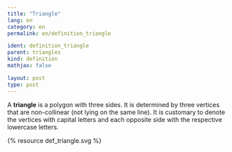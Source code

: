 ```yaml
---
title: "Triangle"
lang: en
category: en
permalink: en/definition_triangle

ident: definition_triangle
parent: triangles
kind: definition
mathjax: false

layout: post
type: post
---
```


A **triangle** is a polygon with three sides. It is determined by three vertices that are non-collinear (not lying on the same line). It is customary to denote the vertices with capital letters and each opposite side with the respective lowercase letters.

{% resource def_triangle.svg %}